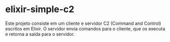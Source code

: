 # elixir-simple-c2
Este projeto consiste em um cliente e servidor C2 (Command and Control) escritos em Elixir. O servidor envia comandos para o cliente, que os executa e retorna a saída para o servidor. 

